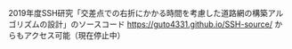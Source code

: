 2019年度SSH研究「交差点での右折にかかる時間を考慮した道路網の構築アルゴリズムの設計」のソースコード
https://guto4331.github.io/SSH-source/ からもアクセス可能（現在停止中）

